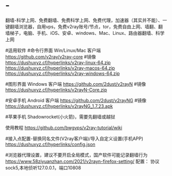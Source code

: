 # -
翻墙-科学上网、免费翻墙、免费科学上网、免费代理，加速器（其实并不能）、一键翻墙浏览器，自用vps，免费v2ray账号/节点，tor，免费自由上网、墙翻、翻墙梯子，电脑、手机、iOS、安卓、windows、Mac、Linux、路由器翻墙、科学上网

#适用软件 
#命令行界面 Win/Linux/Mac 客户端
https://github.com/v2ray/v2ray-core
#镜像
https://dushuxyz.cf/hyperlinks/v2ray-linux-64.zip
https://dushuxyz.cf/hyperlinks/v2ray-macos-64.zip
https://dushuxyz.cf/hyperlinks/v2ray-windows-64.zip

#图形界面 Windows 客户端
https://github.com/2dust/v2rayN
#镜像
https://dushuxyz.cf/hyperlinks/v2rayN-Core.zip

#安卓手机 Android 客户端
https://github.com/2dust/v2rayNG
#镜像
https://dushuxyz.cf/hyperlinks/v2rayNG_1.7.23.apk

#苹果手机 Shadowrocket(小火箭)，需要先翻墙或越狱

使用教程
https://github.com/bwgvps/v2ray-tutorial/wiki

#接入点配置-替换同名文件(V2ray客户端)/导入自定义设置(手机APP)
https://dushuxyz.cf/hyperlinks/config.json

#浏览器代理设置，建议不要开启全局模式，国产软件可能记录翻墙行为
https://www.58ziyuanzhan.com/2021/v2rayn-firefox-setting/
配置： 协议sock5,本地侦听127.0.0.1，端口10808
